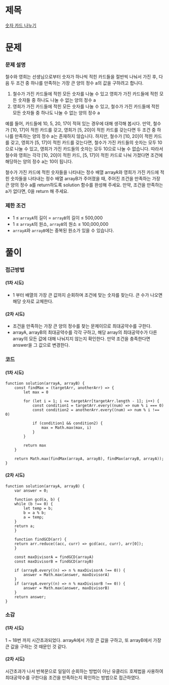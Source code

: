 # 제목

[숫자 카드 나누기](https://school.programmers.co.kr/learn/courses/30/lessons/135807)

# 문제

### 문제 설명

철수와 영희는 선생님으로부터 숫자가 하나씩 적힌 카드들을 절반씩 나눠서 가진 후, 다음 두 조건 중 하나를 만족하는 가장 큰 양의 정수 a의 값을 구하려고 합니다.

1. 철수가 가진 카드들에 적힌 모든 숫자를 나눌 수 있고 영희가 가진 카드들에 적힌 모든 숫자들 중 하나도 나눌 수 없는 양의 정수 a
2. 영희가 가진 카드들에 적힌 모든 숫자를 나눌 수 있고, 철수가 가진 카드들에 적힌 모든 숫자들 중 하나도 나눌 수 없는 양의 정수 a

예를 들어, 카드들에 10, 5, 20, 17이 적혀 있는 경우에 대해 생각해 봅시다. 만약, 철수가 [10, 17]이 적힌 카드를 갖고, 영희가 [5, 20]이 적힌 카드를 갖는다면 두 조건 중 하나를 만족하는 양의 정수 a는 존재하지 않습니다. 하지만, 철수가 [10, 20]이 적힌 카드를 갖고, 영희가 [5, 17]이 적힌 카드를 갖는다면, 철수가 가진 카드들의 숫자는 모두 10으로 나눌 수 있고, 영희가 가진 카드들의 숫자는 모두 10으로 나눌 수 없습니다. 따라서 철수와 영희는 각각 [10, 20]이 적힌 카드, [5, 17]이 적힌 카드로 나눠 가졌다면 조건에 해당하는 양의 정수 a는 10이 됩니다.

철수가 가진 카드에 적힌 숫자들을 나타내는 정수 배열 arrayA와 영희가 가진 카드에 적힌 숫자들을 나타내는 정수 배열 arrayB가 주어졌을 때, 주어진 조건을 만족하는 가장 큰 양의 정수 a를 return하도록 solution 함수를 완성해 주세요. 만약, 조건을 만족하는 a가 없다면, 0을 return 해 주세요.

### 제한 조건

- 1 ≤ `arrayA`의 길이 = `arrayB`의 길이 ≤ 500,000
- 1 ≤ `arrayA`의 원소, `arrayB`의 원소 ≤ 100,000,000
- `arrayA`와 `arrayB`에는 중복된 원소가 있을 수 있습니다.

# 풀이

### 접근방법

#### (1차 시도)

- 1 부터 배열의 가장 큰 값까지 순회하며 조건에 맞는 숫자를 찾는다. 큰 수가 나오면 해당 숫자로 교체한다.

#### (2차 시도)

- 조건을 만족하는 가장 큰 양의 정수를 찾는 문제이므로 최대공약수를 구한다.
- arrayA, arrayB의 최대공약수를 각각 구하고, 해당 array의 최대공약수가 다른 array의 모든 값에 대해 나눠지지 않는지 확인한다. 만약 조건을 충족한다면 answer을 그 값으로 변경한다.

### 코드

#### (1차 시도)

```
function solution(arrayA, arrayB) {
    const findMax = (targetArr, anotherArr) => {
        let max = 0

        for (let i = 1; i <= targetArr[targetArr.length - 1]; i++) {
            const condition1 = targetArr.every((num) => num % i === 0)
            const condition2 = anotherArr.every((num) => num % i !== 0)

            if (condition1 && condition2) {
                max = Math.max(max, i)
            }
        }

        return max
    }

    return Math.max(findMax(arrayA, arrayB), findMax(arrayB, arrayA));
}
```

#### (2차 시도)

```
function solution(arrayA, arrayB) {
    var answer = 0;

    function gcd(a, b) {
    while (b !== 0) {
        let temp = b;
        b = a % b;
        a = temp;
    }
    return a;
    }

    function findGCD(arr) {
    return arr.reduce((acc, curr) => gcd(acc, curr), arr[0]);
    }

    const maxDivisorA = findGCD(arrayA)
    const maxDivisorB = findGCD(arrayB)

    if (arrayB.every((n) => n % maxDivisorA !== 0)) {
        answer = Math.max(answer, maxDivisorA)
    }
    if (arrayA.every((n) => n % maxDivisorB !== 0)) {
        answer = Math.max(answer, maxDivisorB)
    }
    return answer;
}
```

### 소감

#### (1차 시도)

1 ~ 18번 까지 시간초과되었다. arrayA에서 가장 큰 값을 구하고, 또 arrayB에서 가장 큰 값을 구하는 것 때문인 것 같다.

#### (2차 시도)

시간초과가 나서 반복문으로 일일이 순회하는 방법이 아닌 유클리드 호제법을 사용하여 최대공약수를 구한다음 조건을 만족하는지 확인하는 방법으로 접근하였다.
